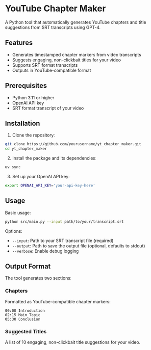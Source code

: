 # YouTube Chapter Maker

A Python tool that automatically generates YouTube chapters and title suggestions from SRT transcripts using GPT-4.

## Features

- Generates timestamped chapter markers from video transcripts
- Suggests engaging, non-clickbait titles for your video
- Supports SRT format transcripts
- Outputs in YouTube-compatible format

## Prerequisites

- Python 3.11 or higher
- OpenAI API key
- SRT format transcript of your video

## Installation

1. Clone the repository:
```bash
git clone https://github.com/yourusername/yt_chapter_maker.git
cd yt_chapter_maker
```

2. Install the package and its dependencies:
```bash
uv sync
```

3. Set up your OpenAI API key:
```bash
export OPENAI_API_KEY='your-api-key-here'
```

## Usage

Basic usage:
```bash
python src/main.py --input path/to/your/transcript.srt
```

Options:
- `--input`: Path to your SRT transcript file (required)
- `--output`: Path to save the output file (optional, defaults to stdout)
- `--verbose`: Enable debug logging

## Output Format

The tool generates two sections:

### Chapters
Formatted as YouTube-compatible chapter markers:
```
00:00 Introduction
02:15 Main Topic
05:30 Conclusion
```

### Suggested Titles
A list of 10 engaging, non-clickbait title suggestions for your video.

